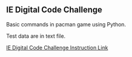 ## IE Digital Code Challenge

Basic commands in pacman game using Python.

Test data are in text file. 

[IE Digital Code Challenge Instruction Link](https://github.com/ie/Code-Challenge-1/blob/master/README.md)
